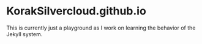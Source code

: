 # KorakSilvercloud.github.io
This is currently just a playground as I work on learning
the behavior of the Jekyll system.
